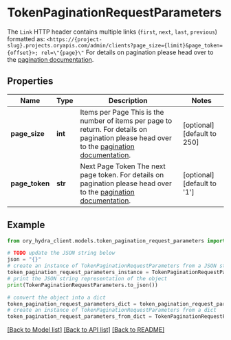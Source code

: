 # TokenPaginationRequestParameters

The `Link` HTTP header contains multiple links (`first`, `next`, `last`, `previous`) formatted as: `<https://{project-slug}.projects.oryapis.com/admin/clients?page_size={limit}&page_token={offset}>; rel=\"{page}\"`  For details on pagination please head over to the [pagination documentation](https://www.ory.sh/docs/ecosystem/api-design#pagination).

## Properties

Name | Type | Description | Notes
------------ | ------------- | ------------- | -------------
**page_size** | **int** | Items per Page  This is the number of items per page to return. For details on pagination please head over to the [pagination documentation](https://www.ory.sh/docs/ecosystem/api-design#pagination). | [optional] [default to 250]
**page_token** | **str** | Next Page Token  The next page token. For details on pagination please head over to the [pagination documentation](https://www.ory.sh/docs/ecosystem/api-design#pagination). | [optional] [default to '1']

## Example

```python
from ory_hydra_client.models.token_pagination_request_parameters import TokenPaginationRequestParameters

# TODO update the JSON string below
json = "{}"
# create an instance of TokenPaginationRequestParameters from a JSON string
token_pagination_request_parameters_instance = TokenPaginationRequestParameters.from_json(json)
# print the JSON string representation of the object
print(TokenPaginationRequestParameters.to_json())

# convert the object into a dict
token_pagination_request_parameters_dict = token_pagination_request_parameters_instance.to_dict()
# create an instance of TokenPaginationRequestParameters from a dict
token_pagination_request_parameters_from_dict = TokenPaginationRequestParameters.from_dict(token_pagination_request_parameters_dict)
```
[[Back to Model list]](../README.md#documentation-for-models) [[Back to API list]](../README.md#documentation-for-api-endpoints) [[Back to README]](../README.md)


